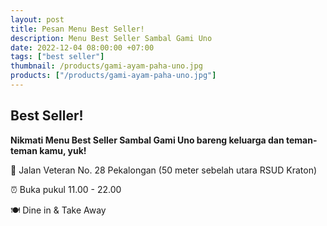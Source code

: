 ```yaml
---
layout: post
title: Pesan Menu Best Seller!
description: Menu Best Seller Sambal Gami Uno
date: 2022-12-04 08:00:00 +07:00
tags: ["best seller"]
thumbnail: /products/gami-ayam-paha-uno.jpg
products: ["/products/gami-ayam-paha-uno.jpg"]
---
```


## Best Seller! ##

**Nikmati Menu Best Seller Sambal Gami Uno bareng keluarga dan teman-teman kamu, yuk!**

📍 Jalan Veteran No. 28 Pekalongan (50 meter sebelah utara RSUD Kraton)

⏰ Buka pukul 11.00 - 22.00

🍽 Dine in & Take Away
